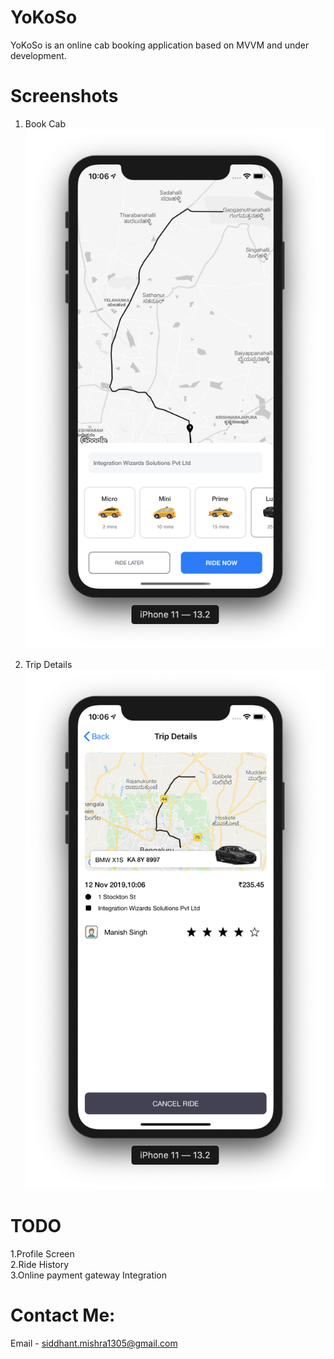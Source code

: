 # YoKoSo
 YoKoSo is an online cab booking application based on MVVM and under development.

# Screenshots
1. Book Cab </br>
![](BookCab.png)</br>

2. Trip Details</br>
![](TripDetails.png)</br>

# TODO</br>
1.Profile Screen</br>
2.Ride History</br>
3.Online payment gateway Integration</br>

# Contact Me:</br>
Email - siddhant.mishra1305@gmail.com
